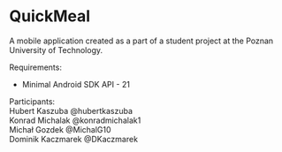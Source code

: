 # QuickMeal
A mobile application created as a part of a student project at the Poznan University of Technology.

Requirements:  
- Minimal Android SDK API - 21

Participants:  
Hubert Kaszuba @hubertkaszuba  
Konrad Michalak @konradmichalak1  
Michał Gozdek @MichalG10  
Dominik Kaczmarek @DKaczmarek  
